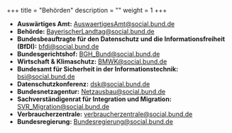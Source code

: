 +++
title = "Behörden"
description = ""
weight = 1
+++


- **Auswärtiges Amt:** AuswaertigesAmt@social.bund.de
- **Behörde:** BayerischerLandtag@social.bund.de
- **Bundesbeauftragte für den Datenschutz und die Informationsfreiheit (BfDI):** bfdi@social.bund.de
- **Bundesgerichtshof:** BGH_Bund@social.bund.de
- **Wirtschaft & Klimaschutz:** BMWK@social.bund.de
- **Bundesamt für Sicherheit in der Informationstechnik:** bsi@social.bund.de
- **Datenschutzkonferenz:** dsk@social.bund.de
- **Bundesnetzagentur:** Netzausbau@social.bund.de
- **Sachverständigenrat für Integration und Migration:** SVR_Migration@social.bund.de
- **Verbraucherzentrale:** verbraucherzentrale@social.bund.de
- **Bundesregierung:** Bundesregierung@social.bund.de